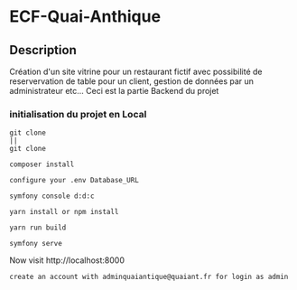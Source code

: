 # ECF-Quai-Anthique

## Description
Création d'un site vitrine pour un restaurant fictif avec possibilité de reservervation de table pour un client, gestion de données par un administrateur etc...
Ceci est la partie Backend du projet

### initialisation du projet en Local
````
git clone 
||
git clone

composer install

configure your .env Database_URL 

symfony console d:d:c

yarn install or npm install

yarn run build

symfony serve

````

Now visit http://localhost:8000

````
create an account with adminquaiantique@quaiant.fr for login as admin
